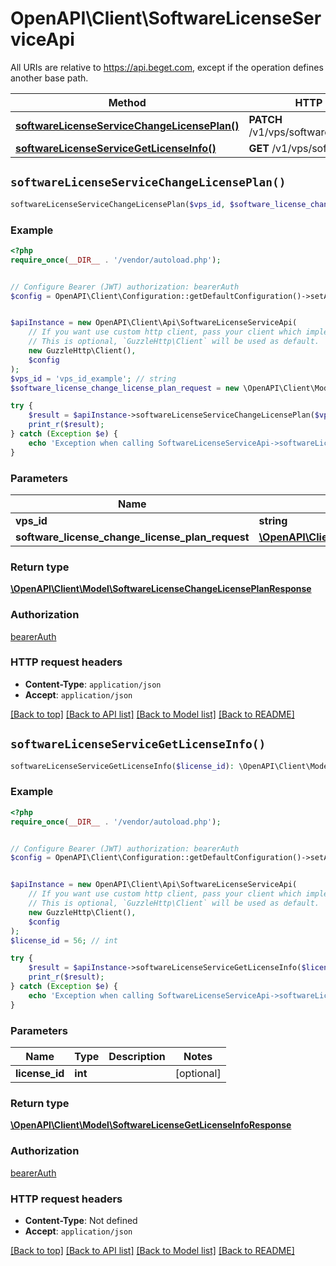 # OpenAPI\Client\SoftwareLicenseServiceApi

All URIs are relative to https://api.beget.com, except if the operation defines another base path.

| Method | HTTP request | Description |
| ------------- | ------------- | ------------- |
| [**softwareLicenseServiceChangeLicensePlan()**](SoftwareLicenseServiceApi.md#softwareLicenseServiceChangeLicensePlan) | **PATCH** /v1/vps/software/license/{vps_id} |  |
| [**softwareLicenseServiceGetLicenseInfo()**](SoftwareLicenseServiceApi.md#softwareLicenseServiceGetLicenseInfo) | **GET** /v1/vps/software/license |  |


## `softwareLicenseServiceChangeLicensePlan()`

```php
softwareLicenseServiceChangeLicensePlan($vps_id, $software_license_change_license_plan_request): \OpenAPI\Client\Model\SoftwareLicenseChangeLicensePlanResponse
```



### Example

```php
<?php
require_once(__DIR__ . '/vendor/autoload.php');


// Configure Bearer (JWT) authorization: bearerAuth
$config = OpenAPI\Client\Configuration::getDefaultConfiguration()->setAccessToken('YOUR_ACCESS_TOKEN');


$apiInstance = new OpenAPI\Client\Api\SoftwareLicenseServiceApi(
    // If you want use custom http client, pass your client which implements `GuzzleHttp\ClientInterface`.
    // This is optional, `GuzzleHttp\Client` will be used as default.
    new GuzzleHttp\Client(),
    $config
);
$vps_id = 'vps_id_example'; // string
$software_license_change_license_plan_request = new \OpenAPI\Client\Model\SoftwareLicenseChangeLicensePlanRequest(); // \OpenAPI\Client\Model\SoftwareLicenseChangeLicensePlanRequest

try {
    $result = $apiInstance->softwareLicenseServiceChangeLicensePlan($vps_id, $software_license_change_license_plan_request);
    print_r($result);
} catch (Exception $e) {
    echo 'Exception when calling SoftwareLicenseServiceApi->softwareLicenseServiceChangeLicensePlan: ', $e->getMessage(), PHP_EOL;
}
```

### Parameters

| Name | Type | Description  | Notes |
| ------------- | ------------- | ------------- | ------------- |
| **vps_id** | **string**|  | |
| **software_license_change_license_plan_request** | [**\OpenAPI\Client\Model\SoftwareLicenseChangeLicensePlanRequest**](../Model/SoftwareLicenseChangeLicensePlanRequest.md)|  | |

### Return type

[**\OpenAPI\Client\Model\SoftwareLicenseChangeLicensePlanResponse**](../Model/SoftwareLicenseChangeLicensePlanResponse.md)

### Authorization

[bearerAuth](../../README.md#bearerAuth)

### HTTP request headers

- **Content-Type**: `application/json`
- **Accept**: `application/json`

[[Back to top]](#) [[Back to API list]](../../README.md#endpoints)
[[Back to Model list]](../../README.md#models)
[[Back to README]](../../README.md)

## `softwareLicenseServiceGetLicenseInfo()`

```php
softwareLicenseServiceGetLicenseInfo($license_id): \OpenAPI\Client\Model\SoftwareLicenseGetLicenseInfoResponse
```



### Example

```php
<?php
require_once(__DIR__ . '/vendor/autoload.php');


// Configure Bearer (JWT) authorization: bearerAuth
$config = OpenAPI\Client\Configuration::getDefaultConfiguration()->setAccessToken('YOUR_ACCESS_TOKEN');


$apiInstance = new OpenAPI\Client\Api\SoftwareLicenseServiceApi(
    // If you want use custom http client, pass your client which implements `GuzzleHttp\ClientInterface`.
    // This is optional, `GuzzleHttp\Client` will be used as default.
    new GuzzleHttp\Client(),
    $config
);
$license_id = 56; // int

try {
    $result = $apiInstance->softwareLicenseServiceGetLicenseInfo($license_id);
    print_r($result);
} catch (Exception $e) {
    echo 'Exception when calling SoftwareLicenseServiceApi->softwareLicenseServiceGetLicenseInfo: ', $e->getMessage(), PHP_EOL;
}
```

### Parameters

| Name | Type | Description  | Notes |
| ------------- | ------------- | ------------- | ------------- |
| **license_id** | **int**|  | [optional] |

### Return type

[**\OpenAPI\Client\Model\SoftwareLicenseGetLicenseInfoResponse**](../Model/SoftwareLicenseGetLicenseInfoResponse.md)

### Authorization

[bearerAuth](../../README.md#bearerAuth)

### HTTP request headers

- **Content-Type**: Not defined
- **Accept**: `application/json`

[[Back to top]](#) [[Back to API list]](../../README.md#endpoints)
[[Back to Model list]](../../README.md#models)
[[Back to README]](../../README.md)
